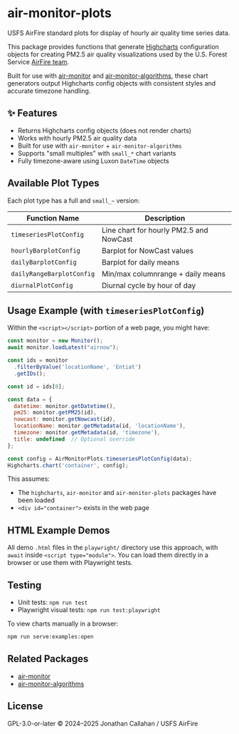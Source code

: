 # air-monitor-plots

USFS AirFire standard plots for display of hourly air quality time series data.

This package provides functions that generate
[Highcharts](https://www.highcharts.com/) configuration objects for creating
PM2.5 air quality visualizations used by the U.S. Forest Service
[AirFire team](https://www.airfire.org/).

Built for use with [air-monitor](https://www.npmjs.com/package/air-monitor) and
[air-monitor-algorithms](https://www.npmjs.com/package/air-monitor-algorithms),
these chart generators output Highcharts config objects with consistent styles
and accurate timezone handling.

 ## ✨ Features

- Returns Highcharts config objects (does not render charts)
- Works with hourly PM2.5 air quality data
- Built for use with `air-monitor` + `air-monitor-algorithms`
- Supports "small multiples" with `small_*` chart variants
- Fully timezone-aware using Luxon `DateTime` objects

## Available Plot Types

Each plot type has a full and `small_~` version:

| Function Name                  | Description                             |
|-------------------------------|-----------------------------------------|
| `timeseriesPlotConfig`        | Line chart for hourly PM2.5 and NowCast |
| `hourlyBarplotConfig`         | Barplot for NowCast values              |
| `dailyBarplotConfig`          | Barplot for daily means                 |
| `dailyRangeBarplotConfig`     | Min/max columnrange + daily means       |
| `diurnalPlotConfig`           | Diurnal cycle by hour of day            |


## Usage Example (with `timeseriesPlotConfig`)

Within the `<script></script>` portion of a web page, you might have:

```js
const monitor = new Monitor();
await monitor.loadLatest("airnow");

const ids = monitor
  .filterByValue('locationName', 'Entiat')
  .getIDs();

const id = ids[0];

const data = {
  datetime: monitor.getDatetime(),
  pm25: monitor.getPM25(id),
  nowcast: monitor.getNowcast(id),
  locationName: monitor.getMetadata(id, 'locationName'),
  timezone: monitor.getMetadata(id, 'timezone'),
  title: undefined  // Optional override
};

const config = AirMonitorPlots.timeseriesPlotConfig(data);
Highcharts.chart('container', config);
```

This assumes:
- The `highcharts`, `air-monitor` and `air-monitor-plots` packages have been loaded
- `<div id="container">` exists in the web page

## HTML Example Demos

All demo `.html` files in the `playwright/` directory use this approach,
with `await` inside `<script type="module">`. You can load them directly in a
browser or use them with Playwright tests.

## Testing

- Unit tests: `npm run test`
- Playwright visual tests: `npm run test:playwright`

To view charts manually in a browser:

```bash
npm run serve:examples:open
```

## Related Packages

- [air-monitor](https://www.npmjs.com/package/air-monitor)
- [air-monitor-algorithms](https://www.npmjs.com/package/air-monitor-algorithms)

## License

GPL-3.0-or-later
© 2024–2025 Jonathan Callahan / USFS AirFire
